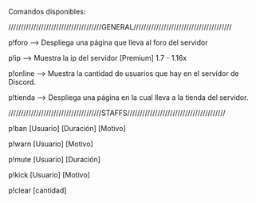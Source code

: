 Comandos disponibles:

/////////////////////////////////////GENERAL///////////////////////////////////////

p!foro --> Despliega una página que lleva al foro del servidor

p!ip --> Muestra la ip del servidor [Premium] 1.7 - 1.16x

p!online --> Muestra la cantidad de usuarios que hay en el servidor de Discord.

p!tienda --> Despliega una página en la cual lleva a la tienda del servidor.

/////////////////////////////////////STAFFS///////////////////////////////////////

p!ban [Usuario] [Duración] [Motivo]

p!warn [Usuario] [Motivo]

p!mute [Usuario] [Duración]

p!kick [Usuario] [Motivo]

p!clear [cantidad] 
